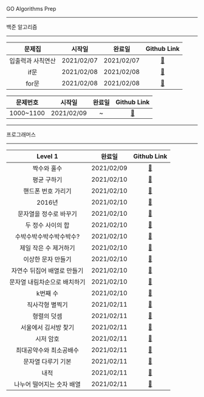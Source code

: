 GO Algorithms Prep
***
백준 알고리즘
***
|             문제집              |   시작일   |   완료일   |       Github Link      |  
| :---------------------------: |:------:|:-----:|:--------------------: | 
|         입출력과 사칙연산        |2021/02/07 | 2021/02/07|[:link:](./baekjoon/입출력과_사칙연산) |
|         if문        |2021/02/08 |2021/02/08|[:link:](./baekjoon/if문) |
|         for문        |2021/02/08 |2021/02/08|[:link:](./baekjoon/for문) |


|             문제번호              |   시작일   |   완료일   |       Github Link      |  
| :---------------------------: |:------:|:-----:|:--------------------: | 
|         1000~1100        |2021/02/09 |~|[:link:](./baekjoon/1000_1100) |

***
프로그래머스
***
|             Level 1             |   완료일   |       Github Link      |  
| :---------------------------: |:-----:|:--------------------: | 
|         짝수와 홀수        |2021/02/09 |[:link:](./programmers/level_1/짝수와_홀수.go) |
|         평균 구하기        |2021/02/10 |[:link:](./programmers/level_1/평균_구하기.go) |
|         핸드폰 번호 가리기        |2021/02/10 |[:link:](./programmers/level_1/핸드폰_번호_가리기.go) |
|         2016년        |2021/02/10 |[:link:](./programmers/level_1/2016년.go) |
|         문자열을 정수로 바꾸기        |2021/02/10 |[:link:](./programmers/level_1/문자열_정수로_바꾸기.go) |
|         두 정수 사이의 합        |2021/02/10 |[:link:](./programmers/level_1/두_정수_사이의_합.go) |
|         수박수박수박수박수박수?        |2021/02/10 |[:link:](./programmers/level_1/수박수박수박수박수박수.go) |
|         제일 작은 수 제거하기        |2021/02/10 |[:link:](./programmers/level_1/제일_작은_수_제거하기.go) |
|         이상한 문자 만들기        |2021/02/10 |[:link:](./programmers/level_1/이상한_문자_만들기.go) |
|         자연수 뒤집어 배열로 만들기        |2021/02/10 |[:link:](./programmers/level_1/자연수_뒤집어_배열로_만들기.go) |
|         문자열 내림차순으로 배치하기       |2021/02/10 |[:link:](./programmers/level_1/문자열_내림차순으로_배치하기.go) |
|         k번째 수       |2021/02/10 |[:link:](./programmers/level_1/k번째수.go) |
|         직사각형 별찍기       |2021/02/11 |[:link:](./programmers/level_1/직사각형_별찍기.go) |
|         형렬의 덧셈    |2021/02/11 |[:link:](./programmers/level_1/행렬의_덧셈.go) |
|         서울에서 김서방 찾기    |2021/02/11 |[:link:](./programmers/level_1/서울에서_김서방_찾기.go) |
|         시저 암호    |2021/02/11 |[:link:](./programmers/level_1/시저_암호.go) |
|         최대공약수와 최소공배수   |2021/02/11 |[:link:](./programmers/level_1/최대공약수와_최소공배수.go) |
|         문자열 다루기 기본   |2021/02/11 |[:link:](./programmers/level_1/문자열_다루기_기본.go) |
|         내적   |2021/02/11 |[:link:](./programmers/level_1/내적.go) |
|         나누어 떨어지는 숫자 배열   |2021/02/11 |[:link:](./programmers/level_1/나누어_떨어지는_숫자_배열.go) |

